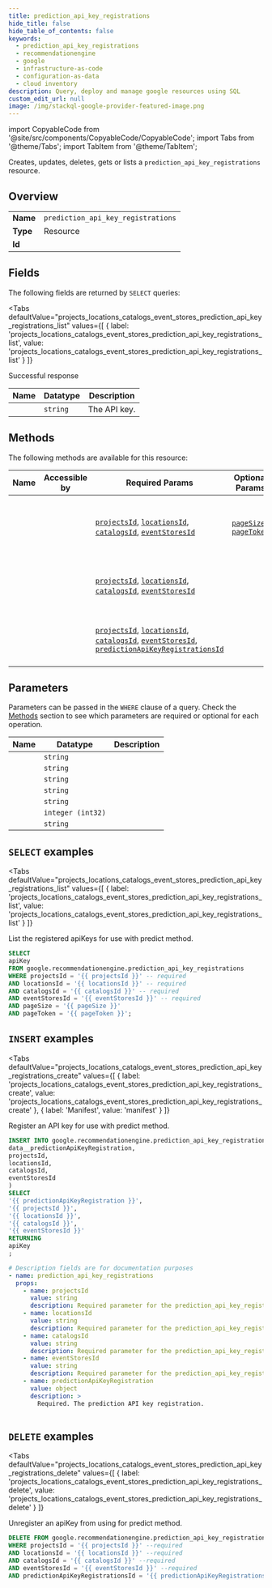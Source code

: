 ```yaml
--- 
title: prediction_api_key_registrations
hide_title: false
hide_table_of_contents: false
keywords:
  - prediction_api_key_registrations
  - recommendationengine
  - google
  - infrastructure-as-code
  - configuration-as-data
  - cloud inventory
description: Query, deploy and manage google resources using SQL
custom_edit_url: null
image: /img/stackql-google-provider-featured-image.png
---
```


import CopyableCode from '@site/src/components/CopyableCode/CopyableCode';
import Tabs from '@theme/Tabs';
import TabItem from '@theme/TabItem';

Creates, updates, deletes, gets or lists a <code>prediction_api_key_registrations</code> resource.

## Overview
<table><tbody>
<tr><td><b>Name</b></td><td><code>prediction_api_key_registrations</code></td></tr>
<tr><td><b>Type</b></td><td>Resource</td></tr>
<tr><td><b>Id</b></td><td><CopyableCode code="google.recommendationengine.prediction_api_key_registrations" /></td></tr>
</tbody></table>

## Fields

The following fields are returned by `SELECT` queries:

<Tabs
    defaultValue="projects_locations_catalogs_event_stores_prediction_api_key_registrations_list"
    values={[
        { label: 'projects_locations_catalogs_event_stores_prediction_api_key_registrations_list', value: 'projects_locations_catalogs_event_stores_prediction_api_key_registrations_list' }
    ]}
>
<TabItem value="projects_locations_catalogs_event_stores_prediction_api_key_registrations_list">

Successful response

<table>
<thead>
    <tr>
    <th>Name</th>
    <th>Datatype</th>
    <th>Description</th>
    </tr>
</thead>
<tbody>
<tr>
    <td><CopyableCode code="apiKey" /></td>
    <td><code>string</code></td>
    <td>The API key.</td>
</tr>
</tbody>
</table>
</TabItem>
</Tabs>

## Methods

The following methods are available for this resource:

<table>
<thead>
    <tr>
    <th>Name</th>
    <th>Accessible by</th>
    <th>Required Params</th>
    <th>Optional Params</th>
    <th>Description</th>
    </tr>
</thead>
<tbody>
<tr>
    <td><a href="#projects_locations_catalogs_event_stores_prediction_api_key_registrations_list"><CopyableCode code="projects_locations_catalogs_event_stores_prediction_api_key_registrations_list" /></a></td>
    <td><CopyableCode code="select" /></td>
    <td><a href="#parameter-projectsId"><code>projectsId</code></a>, <a href="#parameter-locationsId"><code>locationsId</code></a>, <a href="#parameter-catalogsId"><code>catalogsId</code></a>, <a href="#parameter-eventStoresId"><code>eventStoresId</code></a></td>
    <td><a href="#parameter-pageSize"><code>pageSize</code></a>, <a href="#parameter-pageToken"><code>pageToken</code></a></td>
    <td>List the registered apiKeys for use with predict method.</td>
</tr>
<tr>
    <td><a href="#projects_locations_catalogs_event_stores_prediction_api_key_registrations_create"><CopyableCode code="projects_locations_catalogs_event_stores_prediction_api_key_registrations_create" /></a></td>
    <td><CopyableCode code="insert" /></td>
    <td><a href="#parameter-projectsId"><code>projectsId</code></a>, <a href="#parameter-locationsId"><code>locationsId</code></a>, <a href="#parameter-catalogsId"><code>catalogsId</code></a>, <a href="#parameter-eventStoresId"><code>eventStoresId</code></a></td>
    <td></td>
    <td>Register an API key for use with predict method.</td>
</tr>
<tr>
    <td><a href="#projects_locations_catalogs_event_stores_prediction_api_key_registrations_delete"><CopyableCode code="projects_locations_catalogs_event_stores_prediction_api_key_registrations_delete" /></a></td>
    <td><CopyableCode code="delete" /></td>
    <td><a href="#parameter-projectsId"><code>projectsId</code></a>, <a href="#parameter-locationsId"><code>locationsId</code></a>, <a href="#parameter-catalogsId"><code>catalogsId</code></a>, <a href="#parameter-eventStoresId"><code>eventStoresId</code></a>, <a href="#parameter-predictionApiKeyRegistrationsId"><code>predictionApiKeyRegistrationsId</code></a></td>
    <td></td>
    <td>Unregister an apiKey from using for predict method.</td>
</tr>
</tbody>
</table>

## Parameters

Parameters can be passed in the `WHERE` clause of a query. Check the [Methods](#methods) section to see which parameters are required or optional for each operation.

<table>
<thead>
    <tr>
    <th>Name</th>
    <th>Datatype</th>
    <th>Description</th>
    </tr>
</thead>
<tbody>
<tr id="parameter-catalogsId">
    <td><CopyableCode code="catalogsId" /></td>
    <td><code>string</code></td>
    <td></td>
</tr>
<tr id="parameter-eventStoresId">
    <td><CopyableCode code="eventStoresId" /></td>
    <td><code>string</code></td>
    <td></td>
</tr>
<tr id="parameter-locationsId">
    <td><CopyableCode code="locationsId" /></td>
    <td><code>string</code></td>
    <td></td>
</tr>
<tr id="parameter-predictionApiKeyRegistrationsId">
    <td><CopyableCode code="predictionApiKeyRegistrationsId" /></td>
    <td><code>string</code></td>
    <td></td>
</tr>
<tr id="parameter-projectsId">
    <td><CopyableCode code="projectsId" /></td>
    <td><code>string</code></td>
    <td></td>
</tr>
<tr id="parameter-pageSize">
    <td><CopyableCode code="pageSize" /></td>
    <td><code>integer (int32)</code></td>
    <td></td>
</tr>
<tr id="parameter-pageToken">
    <td><CopyableCode code="pageToken" /></td>
    <td><code>string</code></td>
    <td></td>
</tr>
</tbody>
</table>

## `SELECT` examples

<Tabs
    defaultValue="projects_locations_catalogs_event_stores_prediction_api_key_registrations_list"
    values={[
        { label: 'projects_locations_catalogs_event_stores_prediction_api_key_registrations_list', value: 'projects_locations_catalogs_event_stores_prediction_api_key_registrations_list' }
    ]}
>
<TabItem value="projects_locations_catalogs_event_stores_prediction_api_key_registrations_list">

List the registered apiKeys for use with predict method.

```sql
SELECT
apiKey
FROM google.recommendationengine.prediction_api_key_registrations
WHERE projectsId = '{{ projectsId }}' -- required
AND locationsId = '{{ locationsId }}' -- required
AND catalogsId = '{{ catalogsId }}' -- required
AND eventStoresId = '{{ eventStoresId }}' -- required
AND pageSize = '{{ pageSize }}'
AND pageToken = '{{ pageToken }}';
```
</TabItem>
</Tabs>


## `INSERT` examples

<Tabs
    defaultValue="projects_locations_catalogs_event_stores_prediction_api_key_registrations_create"
    values={[
        { label: 'projects_locations_catalogs_event_stores_prediction_api_key_registrations_create', value: 'projects_locations_catalogs_event_stores_prediction_api_key_registrations_create' },
        { label: 'Manifest', value: 'manifest' }
    ]}
>
<TabItem value="projects_locations_catalogs_event_stores_prediction_api_key_registrations_create">

Register an API key for use with predict method.

```sql
INSERT INTO google.recommendationengine.prediction_api_key_registrations (
data__predictionApiKeyRegistration,
projectsId,
locationsId,
catalogsId,
eventStoresId
)
SELECT 
'{{ predictionApiKeyRegistration }}',
'{{ projectsId }}',
'{{ locationsId }}',
'{{ catalogsId }}',
'{{ eventStoresId }}'
RETURNING
apiKey
;
```
</TabItem>
<TabItem value="manifest">

```yaml
# Description fields are for documentation purposes
- name: prediction_api_key_registrations
  props:
    - name: projectsId
      value: string
      description: Required parameter for the prediction_api_key_registrations resource.
    - name: locationsId
      value: string
      description: Required parameter for the prediction_api_key_registrations resource.
    - name: catalogsId
      value: string
      description: Required parameter for the prediction_api_key_registrations resource.
    - name: eventStoresId
      value: string
      description: Required parameter for the prediction_api_key_registrations resource.
    - name: predictionApiKeyRegistration
      value: object
      description: >
        Required. The prediction API key registration.
        
```
</TabItem>
</Tabs>


## `DELETE` examples

<Tabs
    defaultValue="projects_locations_catalogs_event_stores_prediction_api_key_registrations_delete"
    values={[
        { label: 'projects_locations_catalogs_event_stores_prediction_api_key_registrations_delete', value: 'projects_locations_catalogs_event_stores_prediction_api_key_registrations_delete' }
    ]}
>
<TabItem value="projects_locations_catalogs_event_stores_prediction_api_key_registrations_delete">

Unregister an apiKey from using for predict method.

```sql
DELETE FROM google.recommendationengine.prediction_api_key_registrations
WHERE projectsId = '{{ projectsId }}' --required
AND locationsId = '{{ locationsId }}' --required
AND catalogsId = '{{ catalogsId }}' --required
AND eventStoresId = '{{ eventStoresId }}' --required
AND predictionApiKeyRegistrationsId = '{{ predictionApiKeyRegistrationsId }}' --required;
```
</TabItem>
</Tabs>
